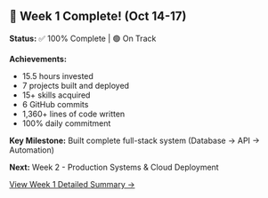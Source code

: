 ## **🎊 Week 1 Complete\! (Oct 14-17)**

**Status:** ✅ 100% Complete | 🟢 On Track

**Achievements:**

* 15.5 hours invested  
* 7 projects built and deployed  
* 15+ skills acquired  
* 6 GitHub commits  
* 1,360+ lines of code written  
* 100% daily commitment

**Key Milestone:** Built complete full-stack system (Database → API → Automation)

**Next:** Week 2 \- Production Systems & Cloud Deployment

[View Week 1 Detailed Summary →](https://www.google.com/search?q=./WEEK1_SUMMARY.md)